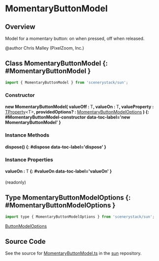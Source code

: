 # MomentaryButtonModel

## Overview

Model for a momentary button: on when pressed, off when released.

@author Chris Malley (PixelZoom, Inc.)

## Class MomentaryButtonModel {: #MomentaryButtonModel }


```js
import { MomentaryButtonModel } from 'scenerystack/sun';
```
### Constructor

#### new MomentaryButtonModel( valueOff : <span style="font-weight: 400;">T</span>, valueOn : <span style="font-weight: 400;">T</span>, valueProperty : <span style="font-weight: 400;">[TProperty](../axon/TProperty.md)&lt;T&gt;</span>, providedOptions? : <span style="font-weight: 400;">[MomentaryButtonModelOptions](../sun/MomentaryButtonModel.md#MomentaryButtonModelOptions)</span> ) {: #MomentaryButtonModel-constructor data-toc-label='new MomentaryButtonModel' }

### Instance Methods

#### dispose() {: #dispose data-toc-label='dispose' }

### Instance Properties

#### valueOn : <span style="font-weight: 400;">T</span> {: #valueOn data-toc-label='valueOn' }

(readonly)



## Type MomentaryButtonModelOptions {: #MomentaryButtonModelOptions }


```js
import type { MomentaryButtonModelOptions } from 'scenerystack/sun';
```


[ButtonModelOptions](../sun/ButtonModel.md#ButtonModelOptions)



## Source Code

See the source for [MomentaryButtonModel.ts](https://github.com/phetsims/sun/blob/main/js/buttons/MomentaryButtonModel.ts) in the [sun](https://github.com/phetsims/sun) repository.

